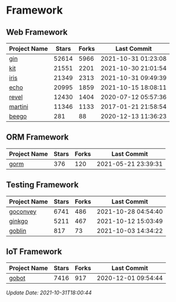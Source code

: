 # Framework

## Web Framework
| Project Name | Stars | Forks | Last Commit |
| ------------ | ----- | ----- | ----------- |
| [gin](https://github.com/gin-gonic/gin) | 52614 | 5966 | 2021-10-31 01:23:08 |
| [kit](https://github.com/go-kit/kit) | 21551 | 2201 | 2021-10-30 21:01:54 |
| [iris](https://github.com/kataras/iris) | 21349 | 2313 | 2021-10-31 09:49:39 |
| [echo](https://github.com/labstack/echo) | 20995 | 1859 | 2021-10-15 18:08:11 |
| [revel](https://github.com/revel/revel) | 12430 | 1404 | 2020-07-12 05:57:36 |
| [martini](https://github.com/go-martini/martini) | 11346 | 1133 | 2017-01-21 21:58:54 |
| [beego](https://github.com/astaxie/beego) | 281 | 88 | 2020-12-13 11:36:23 |

## ORM Framework
| Project Name | Stars | Forks | Last Commit |
| ------------ | ----- | ----- | ----------- |
| [gorm](https://github.com/jinzhu/gorm) | 376 | 120 | 2021-05-21 23:39:31 |

## Testing Framework
| Project Name | Stars | Forks | Last Commit |
| ------------ | ----- | ----- | ----------- |
| [goconvey](https://github.com/smartystreets/goconvey) | 6741 | 486 | 2021-10-28 04:54:40 |
| [ginkgo](https://github.com/onsi/ginkgo) | 5211 | 467 | 2021-10-12 15:03:49 |
| [goblin](https://github.com/franela/goblin) | 817 | 73 | 2021-10-03 14:34:22 |

## IoT Framework
| Project Name | Stars | Forks | Last Commit |
| ------------ | ----- | ----- | ----------- |
| [gobot](https://github.com/hybridgroup/gobot) | 7416 | 917 | 2020-12-01 09:54:44 |

*Update Date: 2021-10-31T18:00:44*